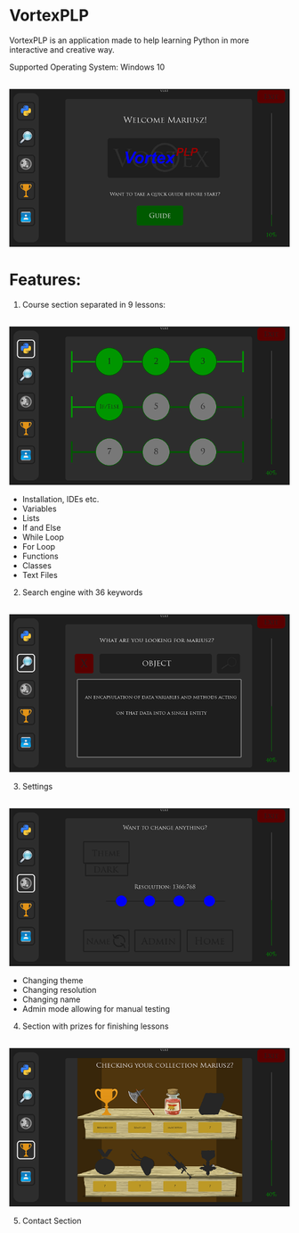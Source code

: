 # VortexPLP
VortexPLP is an application made to help learning Python in more interactive and creative way.

Supported Operating System: Windows 10

&emsp; ![Home](https://github.com/Dunno358/Pictures/blob/main/start_screen.png?raw=true)

# Features:
1. Course section separated in 9 lessons: 

&emsp; ![Home](https://github.com/Dunno358/Pictures/blob/main/lessons.png?raw=true)

<!--- ![Home](https://github.com/Dunno358/Pictures/blob/main/dialog.png?raw=true) ![Home](https://github.com/Dunno358/Pictures/blob/main/game.png?raw=true) ![Home](https://github.com/Dunno358/Pictures/blob/main/game_console.png?raw=true) --->

   - Installation, IDEs etc. 
   - Variables
   - Lists
   - If and Else
   - While Loop
   - For Loop
   - Functions
   - Classes
   - Text Files
   
   
 2. Search engine with 36 keywords 
 
 &emsp; ![Home](https://github.com/Dunno358/Pictures/blob/main/search_obj_complete.png?raw=true)
 
 3. Settings
 
  &emsp; ![Home](https://github.com/Dunno358/Pictures/blob/main/settings.png?raw=true)
  
   - Changing theme
   - Changing resolution
   - Changing name
   - Admin mode allowing for manual testing
      
 4. Section with prizes for finishing lessons
 
  &emsp; ![Home](https://github.com/Dunno358/Pictures/blob/main/prizes.png?raw=true)
 
 5. Contact Section 

